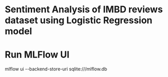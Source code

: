 # Sentiment Analysis of IMBD reviews dataset using Logistic Regression model

# Run MLFlow UI
mlflow ui --backend-store-uri sqlite:///mlflow.db


